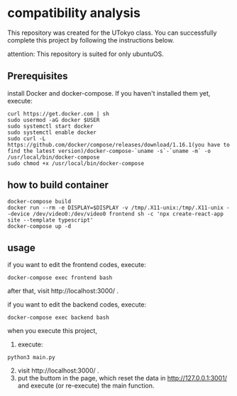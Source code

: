 # compatibility analysis
This repository was created for the UTokyo class. You can successfully complete this project by following the instructions below.

attention: This repository is suited for only ubuntuOS.

## Prerequisites
install Docker and docker-compose. If you haven't installed them yet, execute:
```
curl https://get.docker.com | sh
sudo usermod -aG docker $USER
sudo systemctl start docker
sudo systemctl enable docker
sudo curl -L https://github.com/docker/compose/releases/download/1.16.1(you have to find the latest version)/docker-compose-`uname -s`-`uname -m` -o /usr/local/bin/docker-compose
sudo chmod +x /usr/local/bin/docker-compose
```

## how to build container
```
docker-compose build
docker run --rm -e DISPLAY=$DISPLAY -v /tmp/.X11-unix:/tmp/.X11-unix --device /dev/video0:/dev/video0 frontend sh -c 'npx create-react-app site --template typescript'
docker-compose up -d
```

## usage
if you want to edit the frontend codes, execute:
```
docker-compose exec frontend bash
```
after that, visit http://localhost:3000/ .

if you want to edit the backend codes, execute:
```
docker-compose exec backend bash
```
when you execute this project, 
1. execute:
```
python3 main.py
```
2. visit http://localhost:3000/ .
3. put the buttom in the page, which reset the data in http://127.0.0.1:3001/ and execute (or re-execute) the main function.
